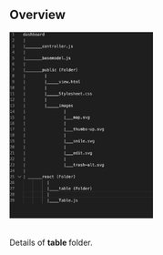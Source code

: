 <h2> Overview </h2>
<img src="images/Directory.png" width="50%" height="50%"> <br/>
 <br/>

Details of <b> table </b> folder. <br/>
